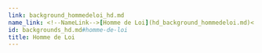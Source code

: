 ```yaml
---
link: background_hommedeloi_hd.md
name_link: <!--NameLink-->[Homme de Loi](hd_background_hommedeloi.md)<!--/NameLink-->
id: backgrounds_hd.md#homme-de-loi
title: Homme de Loi
---
```


